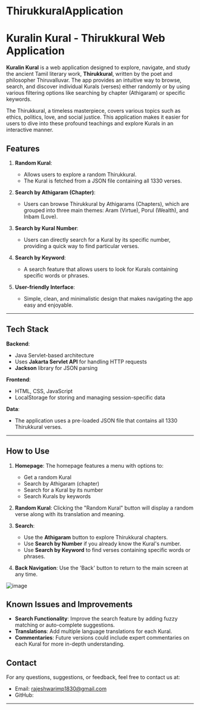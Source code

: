 # ThirukkuralApplication

# Kuralin Kural - Thirukkural Web Application

**Kuralin Kural** is a web application designed to explore, navigate, and study the ancient Tamil literary work, **Thirukkural**, written by the poet and philosopher Thiruvalluvar. The app provides an intuitive way to browse, search, and discover individual Kurals (verses) either randomly or by using various filtering options like searching by chapter (Athigaram) or specific keywords.

The Thirukkural, a timeless masterpiece, covers various topics such as ethics, politics, love, and social justice. This application makes it easier for users to dive into these profound teachings and explore Kurals in an interactive manner.


## Features

1. **Random Kural**: 
   - Allows users to explore a random Thirukkural.
   - The Kural is fetched from a JSON file containing all 1330 verses.
   
2. **Search by Athigaram (Chapter)**:
   - Users can browse Thirukkural by Athigarams (Chapters), which are grouped into three main themes: Aram (Virtue), Porul (Wealth), and Inbam (Love).
   
3. **Search by Kural Number**:
   - Users can directly search for a Kural by its specific number, providing a quick way to find particular verses.
   
4. **Search by Keyword**:
   - A search feature that allows users to look for Kurals containing specific words or phrases.
   
5. **User-friendly Interface**:
   - Simple, clean, and minimalistic design that makes navigating the app easy and enjoyable.
   
---

## Tech Stack

**Backend**:
- Java Servlet-based architecture
- Uses **Jakarta Servlet API** for handling HTTP requests
- **Jackson** library for JSON parsing

**Frontend**:
- HTML, CSS, JavaScript
- LocalStorage for storing and managing session-specific data

**Data**:
- The application uses a pre-loaded JSON file that contains all 1330 Thirukkural verses.

---

## How to Use

1. **Homepage**: The homepage features a menu with options to:
   - Get a random Kural
   - Search by Athigaram (chapter)
   - Search for a Kural by its number
   - Search Kurals by keywords

2. **Random Kural**: Clicking the "Random Kural" button will display a random verse along with its translation and meaning.

3. **Search**:
   - Use the **Athigaram** button to explore Thirukkural chapters.
   - Use **Search by Number** if you already know the Kural's number.
   - Use **Search by Keyword** to find verses containing specific words or phrases.

4. **Back Navigation**: Use the 'Back' button to return to the main screen at any time.

![image](https://github.com/user-attachments/assets/e1cec10c-1fdf-41d4-a1b9-1480d6b9bc33)


## Known Issues and Improvements

- **Search Functionality**: Improve the search feature by adding fuzzy matching or auto-complete suggestions.
- **Translations**: Add multiple language translations for each Kural.
- **Commentaries**: Future versions could include expert commentaries on each Kural for more in-depth understanding.

## Contact

For any questions, suggestions, or feedback, feel free to contact us at:
- Email: rajeshwarimp1830@gmail.com
- GitHub: 

---

